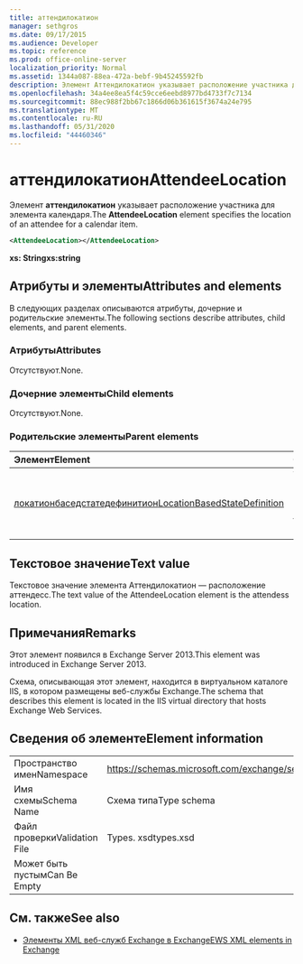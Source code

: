 ```yaml
---
title: аттендилокатион
manager: sethgros
ms.date: 09/17/2015
ms.audience: Developer
ms.topic: reference
ms.prod: office-online-server
localization_priority: Normal
ms.assetid: 1344a087-88ea-472a-bebf-9b45245592fb
description: Элемент Аттендилокатион указывает расположение участника для элемента календаря.
ms.openlocfilehash: 34a4ee8ea5f4c59cce6eebd8977bd4733f7c7134
ms.sourcegitcommit: 88ec988f2bb67c1866d06b361615f3674a24e795
ms.translationtype: MT
ms.contentlocale: ru-RU
ms.lasthandoff: 05/31/2020
ms.locfileid: "44460346"
---
```

# <a name="attendeelocation"></a><span data-ttu-id="6c60b-103">аттендилокатион</span><span class="sxs-lookup"><span data-stu-id="6c60b-103">AttendeeLocation</span></span>

<span data-ttu-id="6c60b-104">Элемент **аттендилокатион** указывает расположение участника для элемента календаря.</span><span class="sxs-lookup"><span data-stu-id="6c60b-104">The **AttendeeLocation** element specifies the location of an attendee for a calendar item.</span></span> 
  
```XML
<AttendeeLocation></AttendeeLocation>
```

 <span data-ttu-id="6c60b-105">**xs: String**</span><span class="sxs-lookup"><span data-stu-id="6c60b-105">**xs:string**</span></span>
## <a name="attributes-and-elements"></a><span data-ttu-id="6c60b-106">Атрибуты и элементы</span><span class="sxs-lookup"><span data-stu-id="6c60b-106">Attributes and elements</span></span>

<span data-ttu-id="6c60b-107">В следующих разделах описываются атрибуты, дочерние и родительские элементы.</span><span class="sxs-lookup"><span data-stu-id="6c60b-107">The following sections describe attributes, child elements, and parent elements.</span></span>
  
### <a name="attributes"></a><span data-ttu-id="6c60b-108">Атрибуты</span><span class="sxs-lookup"><span data-stu-id="6c60b-108">Attributes</span></span>

<span data-ttu-id="6c60b-109">Отсутствуют.</span><span class="sxs-lookup"><span data-stu-id="6c60b-109">None.</span></span>
  
### <a name="child-elements"></a><span data-ttu-id="6c60b-110">Дочерние элементы</span><span class="sxs-lookup"><span data-stu-id="6c60b-110">Child elements</span></span>

<span data-ttu-id="6c60b-111">Отсутствуют.</span><span class="sxs-lookup"><span data-stu-id="6c60b-111">None.</span></span>
  
### <a name="parent-elements"></a><span data-ttu-id="6c60b-112">Родительские элементы</span><span class="sxs-lookup"><span data-stu-id="6c60b-112">Parent elements</span></span>

|<span data-ttu-id="6c60b-113">**Элемент**</span><span class="sxs-lookup"><span data-stu-id="6c60b-113">**Element**</span></span>|<span data-ttu-id="6c60b-114">**Описание**</span><span class="sxs-lookup"><span data-stu-id="6c60b-114">**Description**</span></span>|
|:-----|:-----|
|[<span data-ttu-id="6c60b-115">локатионбаседстатедефинитион</span><span class="sxs-lookup"><span data-stu-id="6c60b-115">LocationBasedStateDefinition</span></span>](locationbasedstatedefinition.md) <br/> |<span data-ttu-id="6c60b-116">Указывает состояние, в котором она основана на расположении.</span><span class="sxs-lookup"><span data-stu-id="6c60b-116">Specifies the state when it is based on location.</span></span>  <br/> |
   
## <a name="text-value"></a><span data-ttu-id="6c60b-117">Текстовое значение</span><span class="sxs-lookup"><span data-stu-id="6c60b-117">Text value</span></span>

<span data-ttu-id="6c60b-118">Текстовое значение элемента Аттендилокатион — расположение аттендесс.</span><span class="sxs-lookup"><span data-stu-id="6c60b-118">The text value of the AttendeeLocation element is the attendess location.</span></span>
  
## <a name="remarks"></a><span data-ttu-id="6c60b-119">Примечания</span><span class="sxs-lookup"><span data-stu-id="6c60b-119">Remarks</span></span>

<span data-ttu-id="6c60b-120">Этот элемент появился в Exchange Server 2013.</span><span class="sxs-lookup"><span data-stu-id="6c60b-120">This element was introduced in Exchange Server 2013.</span></span>
  
<span data-ttu-id="6c60b-121">Схема, описывающая этот элемент, находится в виртуальном каталоге IIS, в котором размещены веб-службы Exchange.</span><span class="sxs-lookup"><span data-stu-id="6c60b-121">The schema that describes this element is located in the IIS virtual directory that hosts Exchange Web Services.</span></span>
  
## <a name="element-information"></a><span data-ttu-id="6c60b-122">Сведения об элементе</span><span class="sxs-lookup"><span data-stu-id="6c60b-122">Element information</span></span>

|||
|:-----|:-----|
|<span data-ttu-id="6c60b-123">Пространство имен</span><span class="sxs-lookup"><span data-stu-id="6c60b-123">Namespace</span></span>  <br/> |https://schemas.microsoft.com/exchange/services/2006/types  <br/> |
|<span data-ttu-id="6c60b-124">Имя схемы</span><span class="sxs-lookup"><span data-stu-id="6c60b-124">Schema Name</span></span>  <br/> |<span data-ttu-id="6c60b-125">Схема типа</span><span class="sxs-lookup"><span data-stu-id="6c60b-125">Type schema</span></span>  <br/> |
|<span data-ttu-id="6c60b-126">Файл проверки</span><span class="sxs-lookup"><span data-stu-id="6c60b-126">Validation File</span></span>  <br/> |<span data-ttu-id="6c60b-127">Types. xsd</span><span class="sxs-lookup"><span data-stu-id="6c60b-127">types.xsd</span></span>  <br/> |
|<span data-ttu-id="6c60b-128">Может быть пустым</span><span class="sxs-lookup"><span data-stu-id="6c60b-128">Can Be Empty</span></span>  <br/> ||
   
## <a name="see-also"></a><span data-ttu-id="6c60b-129">См. также</span><span class="sxs-lookup"><span data-stu-id="6c60b-129">See also</span></span>

- [<span data-ttu-id="6c60b-130">Элементы XML веб-служб Exchange в Exchange</span><span class="sxs-lookup"><span data-stu-id="6c60b-130">EWS XML elements in Exchange</span></span>](ews-xml-elements-in-exchange.md)

